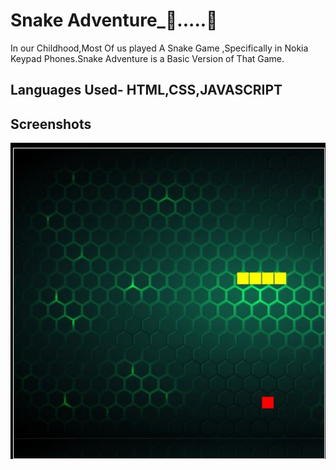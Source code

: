 
# Snake Adventure_🐍.....🍎

In our Childhood,Most Of us played A Snake Game ,Specifically in Nokia Keypad Phones.Snake Adventure is a Basic Version of That Game.


## Languages Used- HTML,CSS,JAVASCRIPT
## Screenshots

![ Screenshot](https://github.com/karanSuman/Snake_Adventure/blob/65fc5ff1f9e793cd56bf1d9bcab0218275b771b7/Snake_Adventure.jpg)
